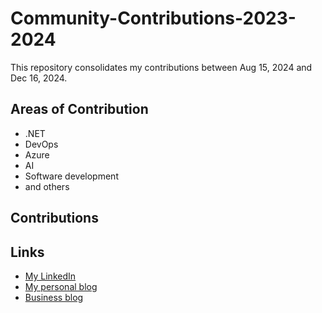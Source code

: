 # Community-Contributions-2023-2024

This repository consolidates my contributions between Aug 15, 2024 and Dec 16, 2024.

## Areas of Contribution

- .NET
- DevOps
- Azure
- AI
- Software development
- and others

## Contributions

[//]: # (- [Articles]&#40;https://github.com/TallesValiatti/Community-Contributions-2023-2024/tree/main/Articles&#41;)

[//]: # (- [Events]&#40;https://github.com/TallesValiatti/Community-Contributions-2023-2024/tree/main/Events&#41;)

[//]: # (- [Youtube]&#40;https://github.com/TallesValiatti/Community-Contributions-2023-2024/tree/main/Youtube&#41;)

[//]: # (- [Repos]&#40;https://github.com/TallesValiatti/Community-Contributions-2023-2024/tree/main/GithubRepos&#41;)

## Links

- [My LinkedIn](https://www.linkedin.com/in/tallesvaliatti/)
- [My personal blog](https://tallesvaliatti.com/)
- [Business blog](https://www.azurebrasil.cloud/)

